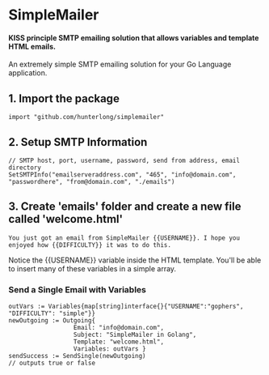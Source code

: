 # SimpleMailer
#### KISS principle SMTP emailing solution that allows variables and template HTML emails.

An extremely simple SMTP emailing solution for your Go Language application.

## 1. Import the package
```
import "github.com/hunterlong/simplemailer"
```

## 2. Setup SMTP Information
```
// SMTP host, port, username, password, send from address, email directory
SetSMTPInfo("emailserveraddress.com", "465", "info@domain.com", "passwordhere", "from@domain.com", "./emails")
```

## 3. Create 'emails' folder and create a new file called 'welcome.html'
```
You just got an email from SimpleMailer {{USERNAME}}. I hope you enjoyed how {{DIFFICULTY}} it was to do this.
```
Notice the {{USERNAME}} variable inside the HTML template. You'll be able to insert many of these variables in a simple array.

### Send a Single Email with Variables
```
outVars := Variables{map[string]interface{}{"USERNAME":"gophers", "DIFFICULTY": "simple"}}
newOutgoing := Outgoing{
                  Email: "info@domain.com", 
                  Subject: "SimpleMailer in Golang", 
                  Template: "welcome.html", 
                  Variables: outVars }
sendSuccess := SendSingle(newOutgoing)
// outputs true or false
```
